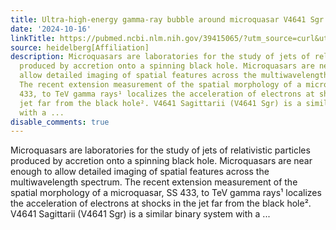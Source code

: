 ```yaml
---
title: Ultra-high-energy gamma-ray bubble around microquasar V4641 Sgr
date: '2024-10-16'
linkTitle: https://pubmed.ncbi.nlm.nih.gov/39415065/?utm_source=curl&utm_medium=rss&utm_campaign=pubmed-2&utm_content=1FakS-2QOkCT8HsMOQP1bCRQ4YzyumYOmxmF0moLsQ3dFB1E9V&fc=20220326224207&ff=20241017182615&v=2.18.0.post9+e462414
source: heidelberg[Affiliation]
description: Microquasars are laboratories for the study of jets of relativistic particles
  produced by accretion onto a spinning black hole. Microquasars are near enough to
  allow detailed imaging of spatial features across the multiwavelength spectrum.
  The recent extension measurement of the spatial morphology of a microquasar, SS
  433, to TeV gamma rays¹ localizes the acceleration of electrons at shocks in the
  jet far from the black hole². V4641 Sagittarii (V4641 Sgr) is a similar binary system
  with a ...
disable_comments: true
---
```

Microquasars are laboratories for the study of jets of relativistic particles produced by accretion onto a spinning black hole. Microquasars are near enough to allow detailed imaging of spatial features across the multiwavelength spectrum. The recent extension measurement of the spatial morphology of a microquasar, SS 433, to TeV gamma rays¹ localizes the acceleration of electrons at shocks in the jet far from the black hole². V4641 Sagittarii (V4641 Sgr) is a similar binary system with a ...